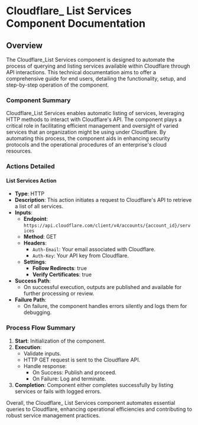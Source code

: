 # Cloudflare_ List Services Component Documentation

## Overview
The Cloudflare_List Services component is designed to automate the process of querying and listing services available within Cloudflare through API interactions. This technical documentation aims to offer a comprehensive guide for end users, detailing the functionality, setup, and step-by-step operation of the component.

### Component Summary
Cloudflare_List Services enables automatic listing of services, leveraging HTTP methods to interact with Cloudflare's API. The component plays a critical role in facilitating efficient management and oversight of varied services that an organization might be using under Cloudflare. By automating this process, the component aids in enhancing security protocols and the operational procedures of an enterprise's cloud resources.

### Actions Detailed
#### List Services Action
- **Type**: HTTP
- **Description**: This action initiates a request to Cloudflare's API to retrieve a list of all services.
- **Inputs**:
  - **Endpoint**: `https://api.cloudflare.com/client/v4/accounts/{account_id}/services`
  - **Method**: GET
  - **Headers**:
    - `Auth-Email`: Your email associated with Cloudflare.
    - `Auth-Key`: Your API key from Cloudflare.
  - **Settings**:
    - **Follow Redirects**: true
    - **Verify Certificates**: true
- **Success Path**:
  - On successful execution, outputs are published and available for further processing or review.
- **Failure Path**:
  - On failure, the component handles errors silently and logs them for debugging.

### Process Flow Summary
1. **Start**: Initialization of the component.
2. **Execution**:
   - Validate inputs.
   - HTTP GET request is sent to the Cloudflare API.
   - Handle response:
     - On Success: Publish and proceed.
     - On Failure: Log and terminate.
3. **Completion**: Component either completes successfully by listing services or fails with logged errors.

Overall, the Cloudflare_ List Services component automates essential queries to Cloudflare, enhancing operational efficiencies and contributing to robust service management practices.

